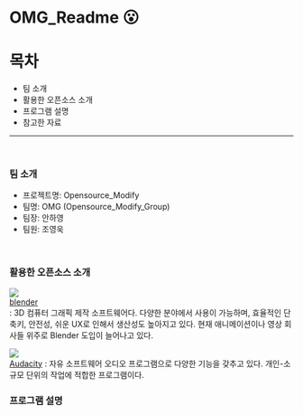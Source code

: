 # OMG_Readme :open_mouth:


# 목차
  - 팀 소개
  - 활용한 오픈소스 소개
  - 프로그램 설명
  - 참고한 자료

***
<br/>

### 팀 소개
  - 프로젝트명: Opensource_Modify
  - 팀명: OMG (Opensource_Modify_Group)  
  - 팀장: 안하영
  - 팀원: 조영욱
<br/>

### 활용한 오픈소스 소개
<img src="https://img.shields.io/badge/Blender-E87D0D?style=flat&logo=Blender&logoColor=white"/> <br/>
[blender](https://projects.blender.org/blender/blender?utm_medium=www-footer) <br/>
: 3D 컴퓨터 그래픽 제작 소프트웨어다. 다양한 분야에서 사용이 가능하며, 효율적인 단축키, 안전성, 쉬운 UX로 인해서 생산성도 높아지고 있다. 현재 애니메이션이나 영상 회사들 위주로 Blender 도입이 늘어나고 있다.


<img src="https://img.shields.io/badge/Audacity-0000CC?style=flat&logo=Audacity&logoColor=white"/> <br/>
[Audacity](https://www.audacityteam.org/)
: 자유 소프트웨어 오디오 프로그램으로 다양한 기능을 갖추고 있다. 개인-소규모 단위의 작업에 적합한 프로그램이다.


### 프로그램 설명
